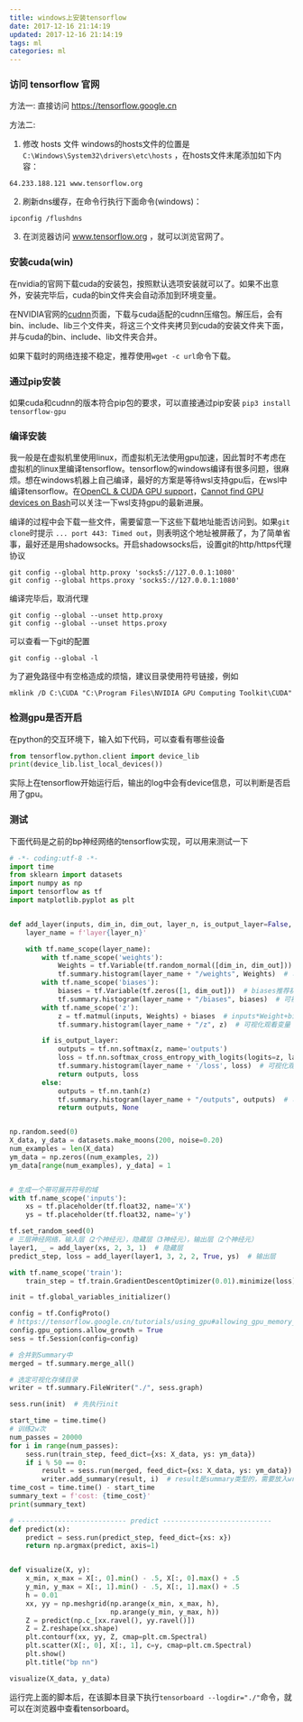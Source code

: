 ```yaml
---
title: windows上安装tensorflow
date: 2017-12-16 21:14:19
updated: 2017-12-16 21:14:19
tags: ml
categories: ml
---
```


### 访问 tensorflow 官网
方法一: 直接访问 https://tensorflow.google.cn

<!--more-->

方法二:
1. 修改 hosts 文件
windows的hosts文件的位置是 `C:\Windows\System32\drivers\etc\hosts` ，在hosts文件末尾添加如下内容：
```
64.233.188.121 www.tensorflow.org
```
2. 刷新dns缓存，在命令行执行下面命令(windows)：
```
ipconfig /flushdns
```
3. 在浏览器访问 www.tensorflow.org ，就可以浏览官网了。

### 安装cuda(win)
在nvidia的官网下载cuda的安装包，按照默认选项安装就可以了。如果不出意外，安装完毕后，cuda的bin文件夹会自动添加到环境变量。

在NVIDIA官网的[cudnn](https://developer.nvidia.com/cudnn)页面，下载与cuda适配的cudnn压缩包。解压后，会有bin、include、lib三个文件夹，将这三个文件夹拷贝到cuda的安装文件夹下面，并与cuda的bin、include、lib文件夹合并。

如果下载时的网络连接不稳定，推荐使用`wget -c url`命令下载。

### 通过pip安装
如果cuda和cudnn的版本符合pip包的要求，可以直接通过pip安装
`pip3 install tensorflow-gpu`

### 编译安装
我一般是在虚拟机里使用linux，而虚拟机无法使用gpu加速，因此暂时不考虑在虚拟机的linux里编译tensorflow。tensorflow的windows编译有很多问题，很麻烦。想在windows机器上自己编译，最好的方案是等待wsl支持gpu后，在wsl中编译tensorflow。在[OpenCL & CUDA GPU support](https://wpdev.uservoice.com/forums/266908-command-prompt-console-bash-on-ubuntu-on-windo/suggestions/16108045-opencl-cuda-gpu-support)，[Cannot find GPU devices on Bash](https://github.com/Microsoft/WSL/issues/829)可以关注一下wsl支持gpu的最新进展。

编译的过程中会下载一些文件，需要留意一下这些下载地址能否访问到。如果`git clone`时提示 `... port 443: Timed out`，则表明这个地址被屏蔽了，为了简单省事，最好还是用shadowsocks。开启shadowsocks后，设置git的http/https代理协议
```
git config --global http.proxy 'socks5://127.0.0.1:1080'
git config --global https.proxy 'socks5://127.0.0.1:1080'
```
编译完毕后，取消代理
```
git config --global --unset http.proxy
git config --global --unset https.proxy
```
可以查看一下git的配置
```
git config --global -l
```

为了避免路径中有空格造成的烦恼，建议目录使用符号链接，例如
```
mklink /D C:\CUDA "C:\Program Files\NVIDIA GPU Computing Toolkit\CUDA"
```

### 检测gpu是否开启
在python的交互环境下，输入如下代码，可以查看有哪些设备
```python
from tensorflow.python.client import device_lib
print(device_lib.list_local_devices())
```
实际上在tensorflow开始运行后，输出的log中会有device信息，可以判断是否启用了gpu。

### 测试
下面代码是之前的bp神经网络的tensorflow实现，可以用来测试一下
```python
# -*- coding:utf-8 -*-
import time
from sklearn import datasets
import numpy as np
import tensorflow as tf
import matplotlib.pyplot as plt


def add_layer(inputs, dim_in, dim_out, layer_n, is_output_layer=False, y=None):
    layer_name = f'layer{layer_n}'

    with tf.name_scope(layer_name):
        with tf.name_scope('weights'):
            Weights = tf.Variable(tf.random_normal([dim_in, dim_out]))  # Weight中都是随机变量
            tf.summary.histogram(layer_name + "/weights", Weights)  # 可视化观看变量
        with tf.name_scope('biases'):
            biases = tf.Variable(tf.zeros([1, dim_out]))  # biases推荐初始值不为0
            tf.summary.histogram(layer_name + "/biases", biases)  # 可视化观看变量
        with tf.name_scope('z'):
            z = tf.matmul(inputs, Weights) + biases  # inputs*Weight+biases
            tf.summary.histogram(layer_name + "/z", z)  # 可视化观看变量

        if is_output_layer:
            outputs = tf.nn.softmax(z, name='outputs')
            loss = tf.nn.softmax_cross_entropy_with_logits(logits=z, labels=y, name='loss')
            tf.summary.histogram(layer_name + '/loss', loss)  # 可视化观看变量
            return outputs, loss
        else:
            outputs = tf.nn.tanh(z)
            tf.summary.histogram(layer_name + "/outputs", outputs)  # 可视化观看变量
            return outputs, None


np.random.seed(0)
X_data, y_data = datasets.make_moons(200, noise=0.20)
num_examples = len(X_data)
ym_data = np.zeros((num_examples, 2))
ym_data[range(num_examples), y_data] = 1


# 生成一个带可展开符号的域
with tf.name_scope('inputs'):
    xs = tf.placeholder(tf.float32, name='X')
    ys = tf.placeholder(tf.float32, name='y')

tf.set_random_seed(0)
# 三层神经网络，输入层（2个神经元），隐藏层（3神经元），输出层（2个神经元）
layer1, _ = add_layer(xs, 2, 3, 1)  # 隐藏层
predict_step, loss = add_layer(layer1, 3, 2, 2, True, ys)  # 输出层

with tf.name_scope('train'):
    train_step = tf.train.GradientDescentOptimizer(0.01).minimize(loss)  # 0.01学习率,minimize(loss)减小loss误差

init = tf.global_variables_initializer()

config = tf.ConfigProto()
# https://tensorflow.google.cn/tutorials/using_gpu#allowing_gpu_memory_growth
config.gpu_options.allow_growth = True
sess = tf.Session(config=config)

# 合并到Summary中
merged = tf.summary.merge_all()

# 选定可视化存储目录
writer = tf.summary.FileWriter("./", sess.graph)

sess.run(init)  # 先执行init

start_time = time.time()
# 训练2w次
num_passes = 20000
for i in range(num_passes):
    sess.run(train_step, feed_dict={xs: X_data, ys: ym_data})
    if i % 50 == 0:
        result = sess.run(merged, feed_dict={xs: X_data, ys: ym_data})  # merged也是需要run的
        writer.add_summary(result, i)  # result是summary类型的，需要放入writer中，i步数（x轴）
time_cost = time.time() - start_time
summary_text = f'cost: {time_cost}'
print(summary_text)

# --------------------------- predict ---------------------------
def predict(x):
    predict = sess.run(predict_step, feed_dict={xs: x})
    return np.argmax(predict, axis=1)


def visualize(X, y):
    x_min, x_max = X[:, 0].min() - .5, X[:, 0].max() + .5
    y_min, y_max = X[:, 1].min() - .5, X[:, 1].max() + .5
    h = 0.01
    xx, yy = np.meshgrid(np.arange(x_min, x_max, h),
                         np.arange(y_min, y_max, h))
    Z = predict(np.c_[xx.ravel(), yy.ravel()])
    Z = Z.reshape(xx.shape)
    plt.contourf(xx, yy, Z, cmap=plt.cm.Spectral)
    plt.scatter(X[:, 0], X[:, 1], c=y, cmap=plt.cm.Spectral)
    plt.show()
    plt.title("bp nn")

visualize(X_data, y_data)
```
运行完上面的脚本后，在该脚本目录下执行`tensorboard --logdir="./"`命令，就可以在浏览器中查看tensorboard。

